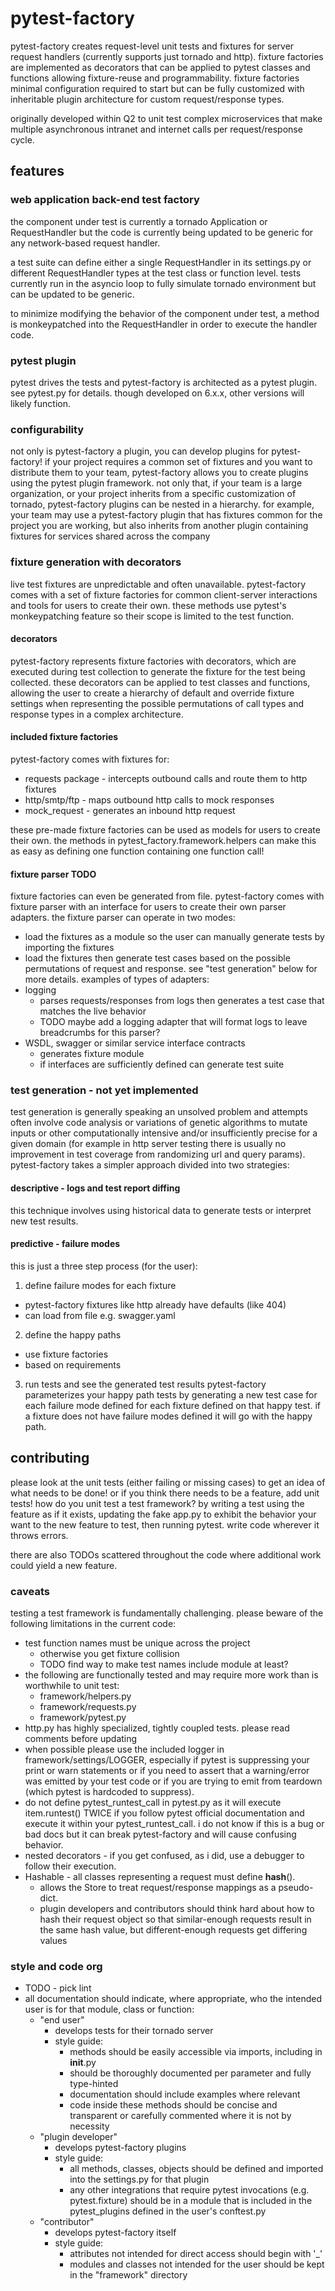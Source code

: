 # pytest-factory
pytest-factory creates request-level unit tests and fixtures for server request
handlers (currently supports just tornado and http).
fixture factories are implemented as decorators that can be applied to pytest
classes and functions allowing fixture-reuse and programmability.
fixture factories
minimal configuration required to start but can be fully customized with
inheritable plugin architecture for custom request/response types.

originally developed within Q2 to unit test complex microservices that make
multiple asynchronous intranet and internet calls per request/response cycle.


## features
### web application back-end test factory
the component under test is currently a tornado Application or RequestHandler
but the code is currently being updated to be generic for any network-based
request handler.

a test suite can define either a single RequestHandler in its settings.py or
different RequestHandler types at the test class or function level. tests currently
run in the asyncio loop to fully simulate tornado environment but can be
updated to be generic.

to minimize modifying the behavior of the component under test, a method is
monkeypatched into the RequestHandler in order to execute the handler code.

### pytest plugin
pytest drives the tests and pytest-factory is architected as a pytest plugin.
see pytest.py for details. though developed on 6.x.x, other versions will likely
function.

### configurability
not only is pytest-factory a plugin, you can develop plugins for pytest-factory!
if your project requires a common set of fixtures and you want to distribute
them to your team, pytest-factory allows you to create plugins using the pytest
plugin framework. not only that, if your team is a large organization, or your
project inherits from a specific customization of tornado, pytest-factory plugins
can be nested in a hierarchy. for example, your team may use a pytest-factory
plugin that has fixtures common for the project you are working, but also
inherits from another plugin containing fixtures for services shared across the
company

### fixture generation with decorators
live test fixtures are unpredictable and often unavailable. pytest-factory
comes with a set of fixture factories for common client-server interactions
and tools for users to create their own.
these methods use pytest's monkeypatching feature so their scope is limited to
the test function.

#### decorators
pytest-factory represents fixture factories with decorators, which are executed
during test collection to generate the fixture for the test being collected.
these decorators can be applied to test classes and functions, allowing the
user to create a hierarchy of default and override fixture settings when
representing the possible permutations of call types and response types in a
complex architecture.

#### included fixture factories
pytest-factory comes with fixtures for:
- requests package - intercepts outbound calls and route them to http fixtures
- http/smtp/ftp - maps outbound http calls to mock responses
- mock_request - generates an inbound http request

these pre-made fixture factories can be used as models for users to create
their own. the methods in pytest_factory.framework.helpers can make this as easy
as defining one function containing one function call!

#### fixture parser TODO
fixture factories can even be generated from file. pytest-factory comes with
fixture parser with an interface for users to create their own parser adapters.
the fixture parser can operate in two modes:
- load the fixtures as a module so the user can manually generate tests by
importing the fixtures
- load the fixtures then generate test cases based on the possible permutations
of request and response. see "test generation" below for more details.
examples of types of adapters:
- logging
  - parses requests/responses from logs then generates a test case that
matches the live behavior
  - TODO maybe add a logging adapter that will format logs to leave breadcrumbs
    for this parser?
- WSDL, swagger or similar service interface contracts
  - generates fixture module
  - if interfaces are sufficiently defined can generate test suite


### test generation - not yet implemented
test generation is generally speaking an unsolved problem and attempts often
involve code analysis or variations of genetic algorithms to mutate inputs or
other computationally intensive and/or insufficiently precise for a given
domain (for example in http server testing there is usually no improvement in
test coverage from randomizing url and query params).
pytest-factory takes a simpler approach divided into two strategies:

#### descriptive - logs and test report diffing
this technique involves using historical data to generate tests or interpret
new test results.

#### predictive - failure modes
this is just a three step process (for the user):
1. define failure modes for each fixture
  - pytest-factory fixtures like http already have defaults (like 404)
  - can load from file e.g. swagger.yaml
2. define the happy paths
  - use fixture factories
  - based on requirements
3. run tests and see the generated test results
pytest-factory parameterizes your happy path tests by generating a new test case
for each failure mode defined for each fixture defined on that happy test.
if a fixture does not have failure modes defined it will go with the happy path.

####

## contributing
please look at the unit tests (either failing or missing cases) to get an idea
of what needs to be done! or if you think there needs to be a feature, add unit
tests!
how do you unit test a test framework? by writing a test using the feature as
if it exists, updating the fake app.py to exhibit the behavior your want to the
new feature to test, then running pytest. write code wherever it throws errors.

there are also TODOs scattered throughout the code where additional work could
yield a new feature.

### caveats
testing a test framework is fundamentally challenging. please beware of the
following limitations in the current code:
- test function names must be unique across the project
    - otherwise you get fixture collision
    - TODO find way to make test names include module at least?
- the following are functionally tested and may require more work than is
    worthwhile to unit test:
    - framework/helpers.py
    - framework/requests.py
    - framework/pytest.py
- http.py has highly specialized, tightly coupled tests. please read
    comments before updating
- when possible please use the included logger in framework/settings/LOGGER,
    especially if pytest is suppressing your print or warn statements or if you
    need to assert that a warning/error was emitted by your test code or if you
    are trying to emit from teardown (which pytest is hardcoded to suppress).
- do not define pytest_runtest_call in pytest.py as it will execute
    item.runtest() TWICE if you follow pytest official documentation and
    execute it within your pytest_runtest_call. i do not know if this is a bug
    or bad docs but it can break pytest-factory and will cause confusing
    behavior.
- nested decorators - if you get confused, as i did, use a debugger to follow
    their execution.
- Hashable - all classes representing a request must define __hash__().
    - allows the Store to treat request/response mappings as a pseudo-dict.
    - plugin developers and contributors should think hard about how to hash
        their request object so that similar-enough requests result in the same
        hash value, but different-enough requests get differing values

### style and code org
- TODO - pick lint
- all documentation should indicate, where appropriate, who the intended
  user is for that module, class or function:
    - "end user"
      - develops tests for their tornado server
      - style guide:
        - methods should be easily accessible via imports, including in __init__.py
        - should be thoroughly documented per parameter and fully type-hinted
        - documentation should include examples where relevant
        - code inside these methods should be concise and transparent or carefully
            commented where it is not by necessity
    - "plugin developer"
      - develops pytest-factory plugins
      - style guide:
        - all methods, classes, objects should be defined and imported into the
            settings.py for that plugin
        - any other integrations that require pytest invocations (e.g. pytest.fixture)
            should be in a module that is included in the pytest_plugins defined
            in the user's conftest.py
    - "contributor"
      - develops pytest-factory itself
      - style guide:
        - attributes not intended for direct access should begin with '_'
        - modules and classes not intended for the user should be kept in the
            "framework" directory
